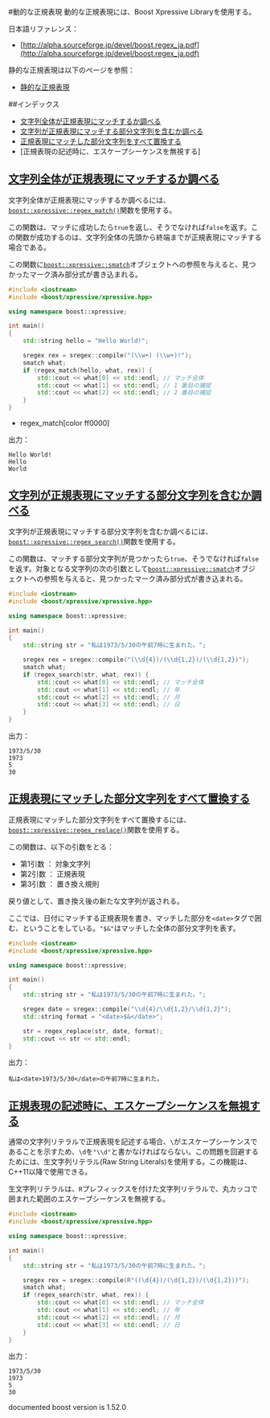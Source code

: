 #動的な正規表現
動的な正規表現には、Boost Xpressive Libraryを使用する。


日本語リファレンス：

- [http://alpha.sourceforge.jp/devel/boost.regex_ja.pdf](http://alpha.sourceforge.jp/devel/boost.regex_ja.pdf)


静的な正規表現は以下のページを参照：

- [静的な正規表現](./static_regex.md)


##インデックス

- [文字列全体が正規表現にマッチするか調べる](#regex-match)
- [文字列が正規表現にマッチする部分文字列を含むか調べる](#regex-search)
- [正規表現にマッチした部分文字列をすべて置換する](#regex-replace)
- [正規表現の記述時に、エスケープシーケンスを無視する]


## <a name="regex-match" href="#regex-match">文字列全体が正規表現にマッチするか調べる</a>

文字列全体が正規表現にマッチするか調べるには、[`boost::xpressive::regex_match()`](http://www.boost.org/doc/libs/release/doc/html/boost/xpressive/regex_match.html)関数を使用する。

この関数は、マッチに成功したら`true`を返し、そうでなければ`false`を返す。この関数が成功するのは、文字列全体の先頭から終端までが正規表現にマッチする場合である。

この関数に[`boost::xpressive::smatch`](http://www.boost.org/doc/libs/release/doc/html/xpressive/user_s_guide.html#boost_xpressive.user_s_guide.quick_start.know_your_iterator_type)オブジェクトへの参照を与えると、見つかったマーク済み部分式が書き込まれる。


```cpp
#include <iostream>
#include <boost/xpressive/xpressive.hpp>

using namespace boost::xpressive;

int main()
{
    std::string hello = "Hello World!";

    sregex rex = sregex::compile("(\\w+) (\\w+)!");
    smatch what;
    if (regex_match(hello, what, rex)) {
        std::cout << what[0] << std::endl; // マッチ全体
        std::cout << what[1] << std::endl; // 1 番目の捕捉
        std::cout << what[2] << std::endl; // 2 番目の捕捉
    }
}
```
* regex_match[color ff0000]

出力：

```
Hello World!
Hello
World
```


## <a name="regex-search" href="#regex-search">文字列が正規表現にマッチする部分文字列を含むか調べる</a>

文字列が正規表現にマッチする部分文字列を含むか調べるには、[`boost::xpressive::regex_search()`](http://www.boost.org/doc/libs/release/doc/html/boost/xpressive/regex_search.html)関数を使用する。

この関数は、マッチする部分文字列が見つかったら`true`、そうでなければ`false`を返す。対象となる文字列の次の引数として[`boost::xpressive::smatch`](http://www.boost.org/doc/libs/release/doc/html/xpressive/user_s_guide.html#boost_xpressive.user_s_guide.quick_start.know_your_iterator_type)オブジェクトへの参照を与えると、見つかったマーク済み部分式が書き込まれる。

```cpp
#include <iostream>
#include <boost/xpressive/xpressive.hpp>

using namespace boost::xpressive;

int main()
{
    std::string str = "私は1973/5/30の午前7時に生まれた。";

    sregex rex = sregex::compile("(\\d{4})/(\\d{1,2})/(\\d{1,2})");
    smatch what;
    if (regex_search(str, what, rex)) {
        std::cout << what[0] << std::endl; // マッチ全体
        std::cout << what[1] << std::endl; // 年
        std::cout << what[2] << std::endl; // 月
        std::cout << what[3] << std::endl; // 日
    }
}
```

出力：

```
1973/5/30
1973
5
30
```


## <a name="regex-replace" href="#regex-replace">正規表現にマッチした部分文字列をすべて置換する</a>

正規表現にマッチした部分文字列をすべて置換するには、[`boost::xpressive::regex_replace()`](http://www.boost.org/doc/libs/release/doc/html/boost/xpressive/regex_replace.html)関数を使用する。


この関数は、以下の引数をとる：

- 第1引数 ： 対象文字列
- 第2引数 ： 正規表現
- 第3引数 ： 置き換え規則

戻り値として、置き換え後の新たな文字列が返される。

ここでは、日付にマッチする正規表現を書き、マッチした部分を`<date>`タグで囲む、ということをしている。`"$&"`はマッチした全体の部分文字列を表す。

```cpp
#include <iostream>
#include <boost/xpressive/xpressive.hpp>

using namespace boost::xpressive;

int main()
{
    std::string str = "私は1973/5/30の午前7時に生まれた。";

    sregex date = sregex::compile("\\d{4}/\\d{1,2}/\\d{1,2}");
    std::string format = "<date>$&</date>";

    str = regex_replace(str, date, format);
    std::cout << str << std::endl;
}
```

出力：

```
私は<date>1973/5/30</date>の午前7時に生まれた。
```


## <a name="ignore-escape-sequence" href="#ignore-escape-sequence">正規表現の記述時に、エスケープシーケンスを無視する</a>

通常の文字列リテラルで正規表現を記述する場合、`\`がエスケープシーケンスであることを示すため、`\d`を`"\\d"`と書かなければならない。この問題を回避するためには、生文字列リテラル(Raw String Literals)を使用する。この機能は、C++11以降で使用できる。

生文字列リテラルは、`R`プレフィックスを付けた文字列リテラルで、丸カッコで囲まれた範囲のエスケープシーケンスを無視する。

```cpp
#include <iostream>
#include <boost/xpressive/xpressive.hpp>

using namespace boost::xpressive;

int main()
{
    std::string str = "私は1973/5/30の午前7時に生まれた。";

    sregex rex = sregex::compile(R"((\d{4})/(\d{1,2})/(\d{1,2}))");
    smatch what;
    if (regex_search(str, what, rex)) {
        std::cout << what[0] << std::endl; // マッチ全体
        std::cout << what[1] << std::endl; // 年
        std::cout << what[2] << std::endl; // 月
        std::cout << what[3] << std::endl; // 日
    }
}
```

出力：

```
1973/5/30
1973
5
30
```

documented boost version is 1.52.0
